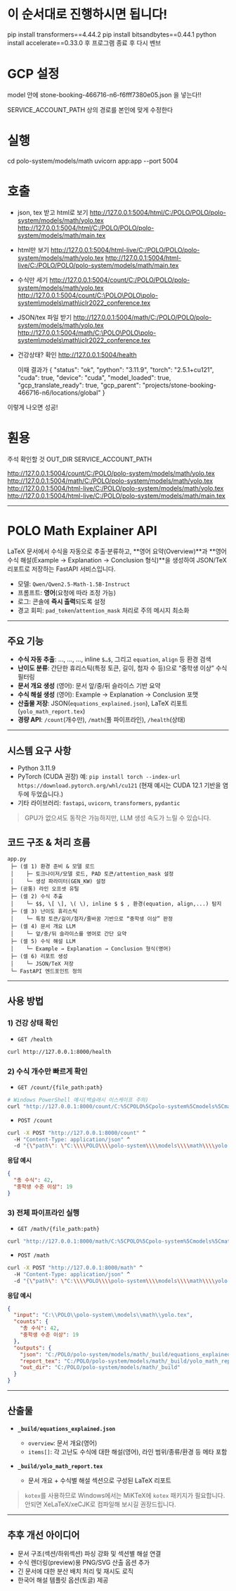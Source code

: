 # 이 순서대로 진행하시면 됩니다!

pip install transformers==4.44.2
pip install bitsandbytes==0.44.1
python install accelerate==0.33.0
후 프로그램 종료 후 다시 벤브

# GCP 설정

model 안에 stone-booking-466716-n6-f6fff7380e05.json 을 넣는다!!

SERVICE_ACCOUNT_PATH 상의 경로를 본인에 맞게 수정한다

# 실행

cd polo-system/models/math
uvicorn app:app --port 5004

# 호출

- json, tex 받고 html로 보기
  http://127.0.0.1:5004/html/C:/POLO/POLO/polo-system/models/math/yolo.tex
  http://127.0.0.1:5004/html/C:/POLO/POLO/polo-system/models/math/main.tex

- html만 보기
  http://127.0.0.1:5004/html-live/C:/POLO/POLO/polo-system/models/math/yolo.tex
  http://127.0.0.1:5004/html-live/C:/POLO/POLO/polo-system/models/math/main.tex

- 수식만 세기
  http://127.0.0.1:5004/count/C:/POLO/POLO/polo-system/models/math/yolo.tex
  http://127.0.0.1:5004/count/C:\POLO\POLO\polo-system\models\math\iclr2022_conference.tex

- JSON/tex 파일 받기
  http://127.0.0.1:5004/math/C:/POLO/POLO/polo-system/models/math/yolo.tex
  http://127.0.0.1:5004/math/C:\POLO\POLO\polo-system\models\math\iclr2022_conference.tex

- 건강상태? 확인
  http://127.0.0.1:5004/health

  이때 결과가
  {
  "status": "ok",
  "python": "3.11.9",
  "torch": "2.5.1+cu121",
  "cuda": true,
  "device": "cuda",
  "model_loaded": true,
  "gcp_translate_ready": true,
  "gcp_parent": "projects/stone-booking-466716-n6/locations/global"
  }

이렇게 나오면 성공!

# 훤용

주석 확인할 것
OUT_DIR
SERVICE_ACCOUNT_PATH

http://127.0.0.1:5004/count/C:/POLO/polo-system/models/math/yolo.tex
http://127.0.0.1:5004/math/C:/POLO/polo-system/models/math/yolo.tex
http://127.0.0.1:5004/html-live/C:/POLO/polo-system/models/math/yolo.tex
http://127.0.0.1:5004/html-live/C:/POLO/polo-system/models/math/main.tex

---

# POLO Math Explainer API

LaTeX 문서에서 수식을 자동으로 추출‧분류하고, \*\*영어 요약(Overview)\*\*과 \*\*영어 수식 해설(Example → Explanation → Conclusion 형식)\*\*을 생성하여 JSON/TeX 리포트로 저장하는 FastAPI 서비스입니다.

- 모델: `Qwen/Qwen2.5-Math-1.5B-Instruct`
- 프롬프트: **영어**(요청에 따라 조정 가능)
- 로그: 콘솔에 **즉시 출력**되도록 설정
- 경고 회피: `pad_token`/`attention_mask` 처리로 주의 메시지 최소화

---

## 주요 기능

- **수식 자동 추출**: $…$, $…$, $…$, inline `$…$`, 그리고 `equation`, `align` 등 환경 검색
- **난이도 분류**: 간단한 휴리스틱(특정 토큰, 길이, 첨자 수 등)으로 “중학생 이상” 수식 필터링
- **문서 개요 생성** (영어): 문서 앞/중/뒤 슬라이스 기반 요약
- **수식 해설 생성** (영어): Example → Explanation → Conclusion 포맷
- **산출물 저장**: JSON(`equations_explained.json`), LaTeX 리포트(`yolo_math_report.tex`)
- **경량 API**: `/count`(개수만), `/math`(풀 파이프라인), `/health`(상태)

---

## 시스템 요구 사항

- Python 3.11.9
- PyTorch (CUDA 권장)
  예: `pip install torch --index-url https://download.pytorch.org/whl/cu121`
  (현재 예시는 CUDA 12.1 기반을 염두에 두었습니다.)
- 기타 라이브러리: `fastapi`, `uvicorn`, `transformers`, `pydantic`

> GPU가 없으셔도 동작은 가능하지만, LLM 생성 속도가 느릴 수 있습니다.

## 코드 구조 & 처리 흐름

```
app.py
 ├─ (셀 1) 환경 준비 & 모델 로드
 │    ├─ 토크나이저/모델 로드, PAD 토큰/attention_mask 설정
 │    └─ 생성 파라미터(GEN_KW) 설정
 ├─ (공통) 라인 오프셋 유틸
 ├─ (셀 2) 수식 추출
 │    └─ $$, \[ \], \( \), inline $ $ , 환경(equation, align,...) 탐지
 ├─ (셀 3) 난이도 휴리스틱
 │    └─ 특정 토큰/길이/첨자/줄바꿈 기반으로 “중학생 이상” 판정
 ├─ (셀 4) 문서 개요 LLM
 │    └─ 앞/중/뒤 슬라이스를 영어로 간단 요약
 ├─ (셀 5) 수식 해설 LLM
 │    └─ Example → Explanation → Conclusion 형식(영어)
 ├─ (셀 6) 리포트 생성
 │    └─ JSON/TeX 저장
 └─ FastAPI 엔드포인트 정의
```

---

## 사용 방법

### 1) 건강 상태 확인

- `GET /health`

```bash
curl http://127.0.0.1:8000/health
```

### 2) 수식 개수만 빠르게 확인

- `GET /count/{file_path:path}`

```bash
# Windows PowerShell 예시(백슬래시 이스케이프 주의)
curl "http://127.0.0.1:8000/count/C:%5CPOLO%5Cpolo-system%5Cmodels%5Cmath%5Cyolo.tex"
```

- `POST /count`

```bash
curl -X POST "http://127.0.0.1:8000/count" ^
  -H "Content-Type: application/json" ^
  -d "{\"path\": \"C:\\\\POLO\\\\polo-system\\\\models\\\\math\\\\yolo.tex\"}"
```

**응답 예시**

```json
{
  "총 수식": 42,
  "중학생 수준 이상": 19
}
```

### 3) 전체 파이프라인 실행

- `GET /math/{file_path:path}`

```bash
curl "http://127.0.0.1:8000/math/C:%5CPOLO%5Cpolo-system%5Cmodels%5Cmath%5Cyolo.tex"
```

- `POST /math`

```bash
curl -X POST "http://127.0.0.1:8000/math" ^
  -H "Content-Type: application/json" ^
  -d "{\"path\": \"C:\\\\POLO\\\\polo-system\\\\models\\\\math\\\\yolo.tex\"}"
```

**응답 예시**

```json
{
  "input": "C:\\POLO\\polo-system\\models\\math\\yolo.tex",
  "counts": {
    "총 수식": 42,
    "중학생 수준 이상": 19
  },
  "outputs": {
    "json": "C:/POLO/polo-system/models/math/_build/equations_explained.json",
    "report_tex": "C:/POLO/polo-system/models/math/_build/yolo_math_report.tex",
    "out_dir": "C:/POLO/polo-system/models/math/_build"
  }
}
```

---

## 산출물

- **`_build/equations_explained.json`**

  - `overview`: 문서 개요(영어)
  - `items[]`: 각 고난도 수식에 대한 해설(영어), 라인 범위/종류/환경 등 메타 포함

- **`_build/yolo_math_report.tex`**

  - 문서 개요 + 수식별 해설 섹션으로 구성된 LaTeX 리포트

> `kotex`를 사용하므로 Windows에서는 MiKTeX에 `kotex` 패키지가 필요합니다. 안되면 XeLaTeX/xeCJK로 컴파일해 보시길 권장드립니다.

---

## 추후 개선 아이디어

- 문서 구조(섹션/하위섹션) 파싱 강화 및 섹션별 해설 연결
- 수식 렌더링(preview)용 PNG/SVG 산출 옵션 추가
- 긴 문서에 대한 분산 배치 처리 및 재시도 로직
- 한국어 해설 템플릿 옵션(토글) 제공
